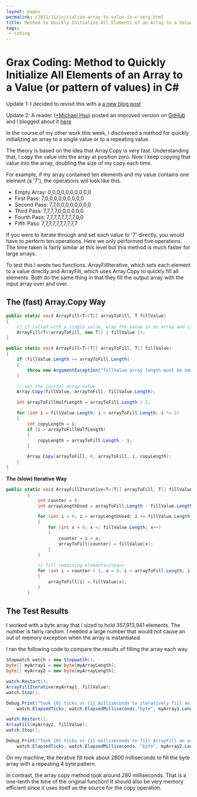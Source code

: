 ```yaml
---
layout: pages
permalink: /2011/11/initialize-array-to-value-in-c-very.html
title: Method to Quickly Initialize All Elements of an Array to a Value
tags:
 - coding
---
```

# Grax Coding: Method to Quickly Initialize All Elements of an Array to a Value (or pattern of values) in C\#

Update 1: I decided to revisit this with a [a new blog post](/2013/06/fast-array-fill-function-revisited.html)

Update 2: A reader ([+Michael Hsu](https://plus.google.com/113579231183226302374)) posted an improved version on [GitHub](https://github.com/mykohsu/Extensions/blob/master/ArrayExtensions.cs) and I blogged about it [here](http://coding.grax.com/2014/04/better-array-fill-function.html)

In the course of my other work this week, I discovered a method for quickly initializing an array to a single value or to a repeating value.

The theory is based on the idea that Array.Copy is very fast. Understanding that, I copy the value into the array at position zero. Now I keep copying that value into the array, doubling the size of my copy each time.

For example, if my array contained ten elements and my value contains one element (a '7'), the operations will look like this.

* Empty Array: 0,0,0,0,0,0,0,0,0,0
* First Pass: 7,0,0,0,0,0,0,0,0,0
* Second Pass: 7,7,0,0,0,0,0,0,0,0
* Third Pass: 7,7,7,7,0,0,0,0,0,0
* Fourth Pass: 7,7,7,7,7,7,7,7,0,0
* Fifth Pass: 7,7,7,7,7,7,7,7,7,7

If you were to iterate through and set each value to '7' directly, you would have to perform ten operations. Here we only performed five operations. The time taken is fairly similar at this level but this method is much faster for large arrays.

To test this I wrote two functions. ArrayFillIterative, which sets each element to a value directly and ArrayFill, which uses Array.Copy to quickly fill all elements. Both do the same thing in that they fill the output array with the input array over and over.

## The (fast) Array.Copy Way

```cs
public static void ArrayFill<T>(T[] arrayToFill, T fillValue)
{
    // if called with a single value, wrap the value in an array and call the main function
    ArrayFill<T>(arrayToFill, new T[] { fillValue });
}

public static void ArrayFill<T>(T[] arrayToFill, T[] fillValue)
{
    if (fillValue.Length >= arrayToFill.Length)
    {
        throw new ArgumentException("fillValue array length must be smaller than length of arrayToFill");
    }

    // set the initial array value
    Array.Copy(fillValue, arrayToFill, fillValue.Length);

    int arrayToFillHalfLength = arrayToFill.Length / 2;

    for (int i = fillValue.Length; i < arrayToFill.Length; i *= 2)
    {
        int copyLength = i;
        if (i > arrayToFillHalfLength)
        {
            copyLength = arrayToFill.Length - i;
        }

        Array.Copy(arrayToFill, 0, arrayToFill, i, copyLength);
    }
}
```

<b>The (slow) Iterative Way</b>

```cs
public static void ArrayFillIterative<T>(T[] arrayToFill, T[] fillValue)
        {
            int counter = 0;
            int arrayLengthUsed = arrayToFill.Length - fillValue.Length;

            for (int i = 0; i < arrayLengthUsed; i += fillValue.Length)
            {
                for (int x = 0; x <; fillValue.Length; x++)
                {
                    counter = i + x;
                    arrayToFill[counter] = fillValue[x];
                }
            }

            // fill remaining elements</span>
            for (int i = counter + 1, x = 0; i < arrayToFill.Length; i++, x++)
            {
                arrayToFill[i] = fillValue[x];
            }
        }
```

## The Test Results

I worked with a byte array that I sized to hold 357,913,941 elements. The number is fairly random. I needed a large number that would not cause an out of memory exception when the array is instantiated.

I ran the following code to compare the results of filling the array each way.

```cs
Stopwatch watch = new Stopwatch();
byte[] myArray1 = new byte[myArrayLength];
byte[] myArray2 = new byte[myArrayLength];

watch.Restart();
ArrayFillIterative(myArray1, fillValue);
watch.Stop();

Debug.Print("Took {0} ticks or {1} milliseconds to iteratively fill an array of type {2} sized at {3}", 
    watch.ElapsedTicks, watch.ElapsedMilliseconds,"byte", myArray1.Length);

watch.Restart();
ArrayFill(myArray2, fillValue);
watch.Stop();

Debug.Print("Took {0} ticks or {1} milliseconds to fill ArrayFill an array of type {2} sized at {3}", 
    watch.ElapsedTicks, watch.ElapsedMilliseconds, "byte", myArray2.Length);
```

On my machine, the iterative fill took about 2800 milliseconds to fill the byte array with a repeating 4 byte pattern.

In contrast, the array copy method took around 280 milliseconds. That is a one-tenth the time of the original function! It should also be very memory efficient since it uses itself as the source for the copy operation.
